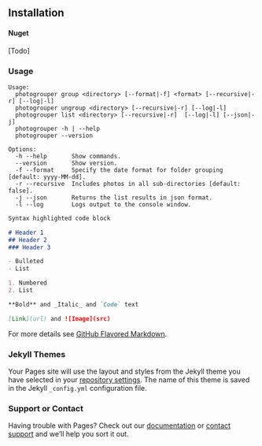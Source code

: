 ## Installation

#### Nuget

[Todo]

### Usage

```
Usage:
  photogrouper group <directory> [--format|-f] <format> [--recursive|-r] [--log|-l]
  photogrouper ungroup <directory> [--recursive|-r] [--log|-l]
  photogrouper list <directory> [--recursive|-r]  [--log|-l] [--json|-j]
  photogrouper -h | --help
  photogrouper --version

Options:
  -h --help       Show commands.
  --version       Show version.
  -f --format     Specify the date format for folder grouping [default: yyyy-MM-dd].
  -r --recursive  Includes photos in all sub-directories [default: false].
  -j --json       Returns the list results in json format.
  -l --log        Logs output to the console window.
```

```markdown
Syntax highlighted code block

# Header 1
## Header 2
### Header 3

- Bulleted
- List

1. Numbered
2. List

**Bold** and _Italic_ and `Code` text

[Link](url) and ![Image](src)
```

For more details see [GitHub Flavored Markdown](https://guides.github.com/features/mastering-markdown/).

### Jekyll Themes

Your Pages site will use the layout and styles from the Jekyll theme you have selected in your [repository settings](https://github.com/taylordevereaux/photo-grouper/settings). The name of this theme is saved in the Jekyll `_config.yml` configuration file.

### Support or Contact

Having trouble with Pages? Check out our [documentation](https://help.github.com/categories/github-pages-basics/) or [contact support](https://github.com/contact) and we’ll help you sort it out.

